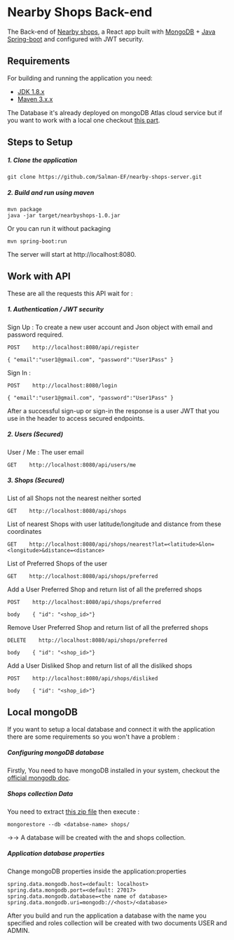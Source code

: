 # Nearby Shops Back-end

The Back-end of [Nearby shops](https://github.com/Salman-EF/nearby-shops-UI.git), 
a React app built with [MongoDB](https://www.mongodb.com/) + 
[Java Spring-boot](http://projects.spring.io/spring-boot/) and configured with JWT security.

## Requirements

For building and running the application you need:

- [JDK 1.8.x](http://www.oracle.com/technetwork/java/javase/downloads/jdk8-downloads-2133151.html)
- [Maven 3.x.x](https://maven.apache.org)

The Database it's already deployed on mongoDB Atlas cloud service but if you want to work with a local one checkout 
[this part](#local-mongodb).

## Steps to Setup
##### 1. Clone the application
```
git clone https://github.com/Salman-EF/nearby-shops-server.git
```

##### 2. Build and run using maven
```
mvn package
java -jar target/nearbyshops-1.0.jar
```
Or you can run it without packaging
```
mvn spring-boot:run
```
The server will start at http://localhost:8080.

## Work with API
These are all the requests this API wait for :

##### 1. Authentication / JWT security
Sign Up : To create a new user account and Json object with email and password required.
```
POST    http://localhost:8080/api/register

{ "email":"user1@gmail.com", "password":"User1Pass" }
```
Sign In :
```
POST    http://localhost:8080/login

{ "email":"user1@gmail.com", "password":"User1Pass" }
```
After a successful sign-up or sign-in the response is a user JWT that you use in the header to access secured endpoints.
##### 2. Users (Secured)
User / Me : The user email
```
GET    http://localhost:8080/api/users/me
```
##### 3. Shops (Secured)
List of all Shops not the nearest neither sorted
```
GET    http://localhost:8080/api/shops
```
List of nearest Shops with user latitude/longitude and distance from these coordinates
```
GET    http://localhost:8080/api/shops/nearest?lat=<latitude>&lon=<longitude>&distance=<distance>
```
List of Preferred Shops of the user
```
GET    http://localhost:8080/api/shops/preferred
```
Add a User Preferred Shop and return list of all the preferred shops
```
POST    http://localhost:8080/api/shops/preferred

body    { "id": "<shop_id>"}
```
Remove User Preferred Shop and return list of all the preferred shops
```
DELETE    http://localhost:8080/api/shops/preferred

body    { "id": "<shop_id>"}
```
Add a User Disliked Shop and return list of all the disliked shops
```
POST    http://localhost:8080/api/shops/disliked

body    { "id": "<shop_id>"}
```
## Local mongoDB
If you want to setup a local database and connect it with the application there are some requirements so you won't have a problem :

##### Configuring mongoDB database
Firstly, You need to have mongoDB installed in your system,
checkout the [official mongodb doc](https://docs.mongodb.com/manual/administration/install-community/).
##### Shops collection Data
You need to extract [this zip file](https://github.com/hiddenfounders/web-internship-cc/blob/master/dump-shops.zip) then execute :
```
mongorestore --db <databse-name> shops/
```
→→ A database will be created with the <databse-name> and shops collection.
##### Application database properties
Change mongoDB properties inside the application:properties
```properties
spring.data.mongodb.host=<default: localhost>
spring.data.mongodb.port=<default: 27017>
spring.data.mongodb.database=<the name of database>
spring.data.mongodb.uri=mongodb://<host>/<database>
```

After you build and run the application a database with the name you specified and roles collection will be created with two documents USER and ADMIN.
